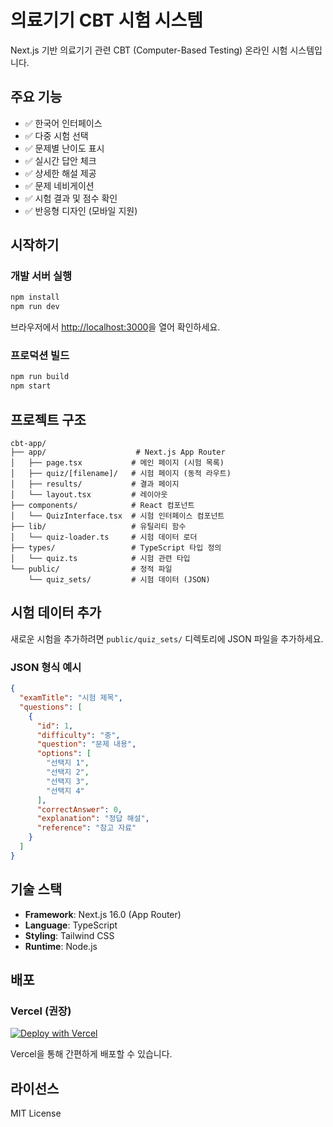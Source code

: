 # 의료기기 CBT 시험 시스템

Next.js 기반 의료기기 관련 CBT (Computer-Based Testing) 온라인 시험 시스템입니다.

## 주요 기능

- ✅ 한국어 인터페이스
- ✅ 다중 시험 선택
- ✅ 문제별 난이도 표시
- ✅ 실시간 답안 체크
- ✅ 상세한 해설 제공
- ✅ 문제 네비게이션
- ✅ 시험 결과 및 점수 확인
- ✅ 반응형 디자인 (모바일 지원)

## 시작하기

### 개발 서버 실행

```bash
npm install
npm run dev
```

브라우저에서 [http://localhost:3000](http://localhost:3000)을 열어 확인하세요.

### 프로덕션 빌드

```bash
npm run build
npm start
```

## 프로젝트 구조

```
cbt-app/
├── app/                    # Next.js App Router
│   ├── page.tsx           # 메인 페이지 (시험 목록)
│   ├── quiz/[filename]/   # 시험 페이지 (동적 라우트)
│   ├── results/           # 결과 페이지
│   └── layout.tsx         # 레이아웃
├── components/            # React 컴포넌트
│   └── QuizInterface.tsx  # 시험 인터페이스 컴포넌트
├── lib/                   # 유틸리티 함수
│   └── quiz-loader.ts     # 시험 데이터 로더
├── types/                 # TypeScript 타입 정의
│   └── quiz.ts            # 시험 관련 타입
└── public/                # 정적 파일
    └── quiz_sets/         # 시험 데이터 (JSON)
```

## 시험 데이터 추가

새로운 시험을 추가하려면 `public/quiz_sets/` 디렉토리에 JSON 파일을 추가하세요.

### JSON 형식 예시

```json
{
  "examTitle": "시험 제목",
  "questions": [
    {
      "id": 1,
      "difficulty": "중",
      "question": "문제 내용",
      "options": [
        "선택지 1",
        "선택지 2",
        "선택지 3",
        "선택지 4"
      ],
      "correctAnswer": 0,
      "explanation": "정답 해설",
      "reference": "참고 자료"
    }
  ]
}
```

## 기술 스택

- **Framework**: Next.js 16.0 (App Router)
- **Language**: TypeScript
- **Styling**: Tailwind CSS
- **Runtime**: Node.js

## 배포

### Vercel (권장)

[![Deploy with Vercel](https://vercel.com/button)](https://vercel.com/new)

Vercel을 통해 간편하게 배포할 수 있습니다.

## 라이선스

MIT License
